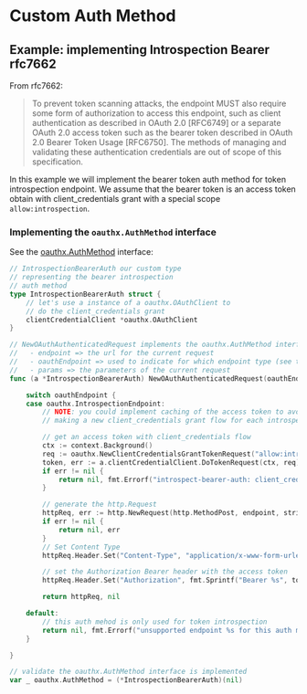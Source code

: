 # Custom Auth Method

## Example: implementing Introspection Bearer rfc7662

From rfc7662:
 > To prevent token scanning attacks, the endpoint MUST also require
 > some form of authorization to access this endpoint, such as client
 > authentication as described in OAuth 2.0 [RFC6749] or a separate
 > OAuth 2.0 access token such as the bearer token described in OAuth
 > 2.0 Bearer Token Usage [RFC6750].  The methods of managing and
 > validating these authentication credentials are out of scope of this
 > specification.

In this example we will implement the bearer token auth method for token introspection endpoint.
We assume that the bearer token is an access token obtain with client_credentials grant with a
special scope `allow:introspection`.

### Implementing the `oauthx.AuthMethod` interface

See the [oauthx.AuthMethod](https://pkg.go.dev/github.com/vdbulcke/oauthx#AuthMethod) interface:


```go
// IntrospectionBearerAuth our custom type
// representing the bearer introspection
// auth method
type IntrospectionBearerAuth struct {
	// let's use a instance of a oauthx.OAuthClient to
	// do the client_credentials grant
	clientCredentialClient *oauthx.OAuthClient
}

// NewOAuthAuthenticatedRequest implements the oauthx.AuthMethod interface
//   - endpoint => the url for the current request
//   - oauthEndpoint => used to indicate for which endpoint type (see the enum oauthx.OAuthAuthenticatedEndpoint for more info)
//   - params => the parameters of the current request
func (a *IntrospectionBearerAuth) NewOAuthAuthenticatedRequest(oauthEndpoint oauthx.OAuthAuthenticatedEndpoint, endpoint string, params url.Values) (*http.Request, error) {

	switch oauthEndpoint {
	case oauthx.IntrospectionEndpoint:
		// NOTE: you could implement caching of the access token to avoid
		// making a new client_credentials grant flow for each introspect request

		// get an access token with client_credentials flow
		ctx := context.Background()
		req := oauthx.NewClientCredentialsGrantTokenRequest("allow:introspection")
		token, err := a.clientCredentialClient.DoTokenRequest(ctx, req)
		if err != nil {
			return nil, fmt.Errorf("introspect-bearer-auth: client_credentials error %w", err)
		}

		// generate the http.Request
		httpReq, err := http.NewRequest(http.MethodPost, endpoint, strings.NewReader(params.Encode()))
		if err != nil {
			return nil, err
		}
		// Set Content Type
		httpReq.Header.Set("Content-Type", "application/x-www-form-urlencoded")

		// set the Authorization Bearer header with the access token
		httpReq.Header.Set("Authorization", fmt.Sprintf("Bearer %s", token.AccessToken))

		return httpReq, nil

	default:
		// this auth mehod is only used for token introspection
		return nil, fmt.Errorf("unsupported endpoint %s for this auth method", oauthEndpoint.String())
	}

}

// validate the oauthx.AuthMethod interface is implemented
var _ oauthx.AuthMethod = (*IntrospectionBearerAuth)(nil)

```
